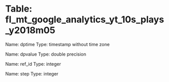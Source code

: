 Table: fl_mt_google_analytics_yt_10s_plays_y2018m05
===================================================

Name: dptime
Type: timestamp without time zone

Name: dpvalue
Type: double precision

Name: ref_id
Type: integer

Name: step
Type: integer

